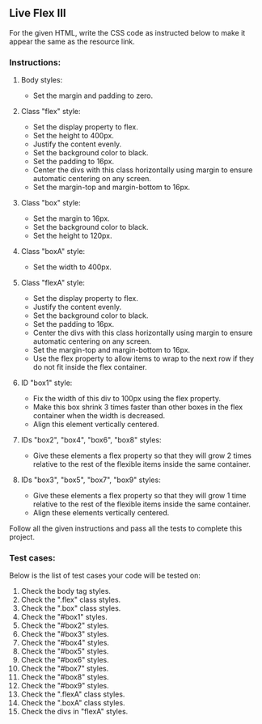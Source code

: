 ## Live Flex III

For the given HTML, write the CSS code as instructed below to make it appear the same as the resource link.

### Instructions:

1. Body styles:
   - Set the margin and padding to zero.

2. Class "flex" style:
   - Set the display property to flex.
   - Set the height to 400px.
   - Justify the content evenly.
   - Set the background color to black.
   - Set the padding to 16px.
   - Center the divs with this class horizontally using margin to ensure automatic centering on any screen.
   - Set the margin-top and margin-bottom to 16px.

3. Class "box" style:
   - Set the margin to 16px.
   - Set the background color to black.
   - Set the height to 120px.

4. Class "boxA" style:
   - Set the width to 400px.

5. Class "flexA" style:
   - Set the display property to flex.
   - Justify the content evenly.
   - Set the background color to black.
   - Set the padding to 16px.
   - Center the divs with this class horizontally using margin to ensure automatic centering on any screen.
   - Set the margin-top and margin-bottom to 16px.
   - Use the flex property to allow items to wrap to the next row if they do not fit inside the flex container.

6. ID "box1" style:
   - Fix the width of this div to 100px using the flex property.
   - Make this box shrink 3 times faster than other boxes in the flex container when the width is decreased.
   - Align this element vertically centered.

7. IDs "box2", "box4", "box6", "box8" styles:
   - Give these elements a flex property so that they will grow 2 times relative to the rest of the flexible items inside the same container.

8. IDs "box3", "box5", "box7", "box9" styles:
   - Give these elements a flex property so that they will grow 1 time relative to the rest of the flexible items inside the same container.
   - Align these elements vertically centered.

Follow all the given instructions and pass all the tests to complete this project.

### Test cases:
Below is the list of test cases your code will be tested on:
1. Check the body tag styles.
2. Check the ".flex" class styles.
3. Check the ".box" class styles.
4. Check the "#box1" styles.
5. Check the "#box2" styles.
6. Check the "#box3" styles.
7. Check the "#box4" styles.
8. Check the "#box5" styles.
9. Check the "#box6" styles.
10. Check the "#box7" styles.
11. Check the "#box8" styles.
12. Check the "#box9" styles.
13. Check the ".flexA" class styles.
14. Check the ".boxA" class styles.
15. Check the divs in "flexA" styles.